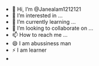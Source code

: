 - 👋 Hi, I’m @Janealam1212121
- 👀 I’m interested in ...
- 🌱 I’m currently learning ...
- 💞️ I’m looking to collaborate on ...
- 📫 How to reach me ...
- 😄 I am abussiness man
- ⚡ I am learner
- 

<!---
Janealam1212121/Janealam1212121 is a ✨ special ✨ repository because its `README.md` (this file) appears on your GitHub profile.
You can click the Preview link to take a look at your changes.
--->

